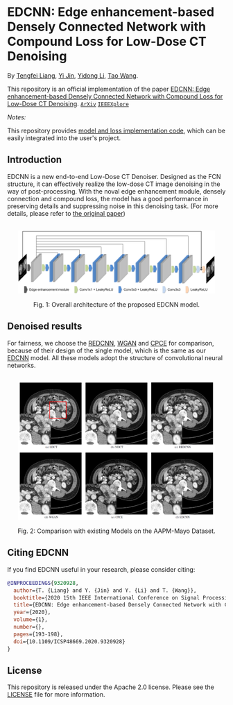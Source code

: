 # EDCNN: Edge enhancement-based Densely Connected Network with Compound Loss for Low-Dose CT Denoising

By [Tengfei Liang](https://github.com/workingcoder),  [Yi Jin](https://scholar.google.com/citations?user=NQAenU0AAAAJ&hl=en&oi=sra),  [Yidong Li](https://scholar.google.com/citations?hl=en&user=3PagRQEAAAAJ), [Tao Wang](https://scholar.google.com/citations?user=F3C5oAcAAAAJ&hl=en&oi=sra).

This repository is an official implementation of the paper [EDCNN: Edge enhancement-based Densely Connected Network with Compound Loss for Low-Dose CT Denoising](https://arxiv.org/abs/2011.00139). [`ArXiv`](https://arxiv.org/abs/2011.00139) [`IEEEXplore`](https://ieeexplore.ieee.org/document/9320928)

*Notes:*

This repository provides [model and loss implementation code](./code), which can be easily integrated into the user's project.


## Introduction

EDCNN is a new end-to-end Low-Dose CT Denoiser. Designed as the FCN structure, it can effectively realize the low-dose CT image denoising in the way of post-processing. With the noval edge enhancement module, densely connection and compound loss, the model has a good performance in preserving details and suppressing noise in this denoising task. (For more details, please refer to [the original paper](https://arxiv.org/abs/2011.00139))

<br/>
<div align="center">
  <img src="./figs/model_structure.png" width="90%"/>

  Fig. 1: Overall architecture of the proposed EDCNN model.
</div>


## Denoised results

For fairness, we choose the [REDCNN](https://arxiv.org/abs/1702.00288), [WGAN](https://arxiv.org/abs/1708.00961) and [CPCE](https://arxiv.org/abs/1802.05656) for comparison, because of their design of the single model, which is the same as our [EDCNN](https://arxiv.org/abs/2011.00139) model. All these models adopt the structure of convolutional neural networks.

<br/>
<div align="center">
  <img src="./figs/denoising_results.png" width="90%"/>

  Fig. 2: Comparison with existing Models on the AAPM-Mayo Dataset.
</div>


## Citing EDCNN
If you find EDCNN useful in your research, please consider citing:
```bibtex
@INPROCEEDINGS{9320928,
  author={T. {Liang} and Y. {Jin} and Y. {Li} and T. {Wang}},
  booktitle={2020 15th IEEE International Conference on Signal Processing (ICSP)}, 
  title={EDCNN: Edge enhancement-based Densely Connected Network with Compound Loss for Low-Dose CT Denoising}, 
  year={2020},
  volume={1},
  number={},
  pages={193-198},
  doi={10.1109/ICSP48669.2020.9320928}
}
```


## License

This repository is released under the Apache 2.0 license. Please see the [LICENSE](./LICENSE) file for more information.
